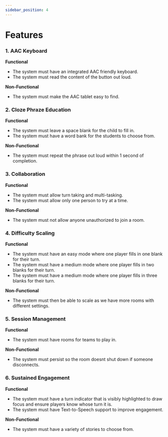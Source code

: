 ```yaml
---
sidebar_position: 4
---
```

# Features

### **1. AAC Keyboard**  
**Functional**  
- The system must have an integrated AAC friendly keyboard.
- The system must read the content of the button out loud.

**Non-Functional**  
- The system must make the AAC tablet easy to find.

### **2. Cloze Phraze Education** 
**Functional**
- The system must leave a space blank for the child to fill in.
- The system must have a word bank for the students to choose from.

**Non-Functional**
- The system must repeat the phrase out loud within 1 second of completion.

### **3. Collaboration**
**Functional**
- The system must allow turn taking and multi-tasking.
- The system must allow only one person to try at a time.

**Non-Functional**
- The system must not allow anyone unauthorized to join a room.

### **4. Difficulty Scaling**
**Functional**
- The system must have an easy mode where one player fills in one blank for their turn.
- The system must have a medium mode where one player fills in two blanks for their turn.
- The system must have a medium mode where one player fills in three blanks for their turn.

**Non-Functional**
- The system must then be able to scale as we have more rooms with different settings.

### **5. Session Management**
**Functional**
- The system must have rooms for teams to play in.

**Non-Functional**
- The system must persist so the room doesnt shut down if someone disconnects.

### **6. Sustained Engagement**
**Functional**
- The system must have a turn indicator that is visibly highlighted to draw focus 
and ensure players know whose turn it is.
- The system must have Text-to-Speech support to improve engagement.

**Non-Functional**
- The system must have a variety of stories to choose from.



